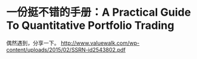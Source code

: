 # 一份挺不错的手册：A Practical Guide To Quantitative Portfolio Trading

偶然遇到，分享一下。
http://www.valuewalk.com/wp-content/uploads/2015/02/SSRN-id2543802.pdf